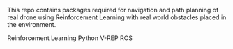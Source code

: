

This repo contains packages required for navigation and path planning of real drone using Reinforcement Learning with real world obstacles placed in the environment.

Reinforcement Learning
Python
V-REP
ROS
